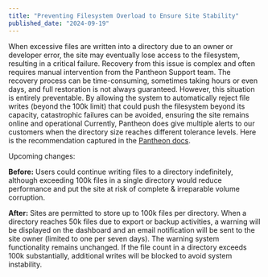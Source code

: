 ```yaml
---
title: "Preventing Filesystem Overload to Ensure Site Stability"
published_date: "2024-09-19"
---
```


When excessive files are written into a directory due to an owner or developer error, the site may eventually lose access to the filesystem, resulting in a critical failure. Recovery from this issue is complex and often requires manual intervention from the Pantheon Support team. The recovery process can be time-consuming, sometimes taking hours or even days, and full restoration is not always guaranteed.
However, this situation is entirely preventable. By allowing the system to automatically reject file writes (beyond the 100k limit) that could push the filesystem beyond its capacity, catastrophic failures can be avoided, ensuring the site remains online and operational
Currently, Pantheon does give multiple alerts to our customers when the directory size reaches different tolerance levels. Here is the recommendation captured in the [Pantheon docs](https://docs.pantheon.io/guides/filesystem/large-files#highly-populated-directories). 

Upcoming changes: 

**Before:** Users could continue writing files to a directory indefinitely, although exceeding 100k files in a single directory would reduce performance and put the site at risk of complete & irreparable volume corruption.

**After:** Sites are permitted to store up to 100k files per directory. When a directory reaches 50k files due to export or backup activities, a warning will be displayed on the dashboard and an email notification will be sent to the site owner (limited to one per seven days). The warning system functionality remains unchanged. If the file count in a directory exceeds 100k substantially, additional writes will be blocked to avoid system instability.
